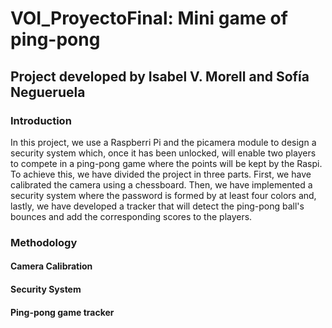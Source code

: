 # VOI_ProyectoFinal: Mini game of ping-pong
## Project developed by Isabel V. Morell and Sofía Negueruela

### Introduction
In this project, we use a Raspberri Pi and the picamera module to design a security system which, once it has been unlocked, will enable two players to compete in a ping-pong game where the points will be kept by the Raspi. To achieve this, we have divided the project in three parts. First, we have calibrated the camera using a chessboard. Then, we have implemented a security system where the password is formed by at least four colors and, lastly, we have developed a tracker that will detect the ping-pong ball's bounces and add the corresponding scores to the players.

### Methodology
#### Camera Calibration

#### Security System

#### Ping-pong game tracker
